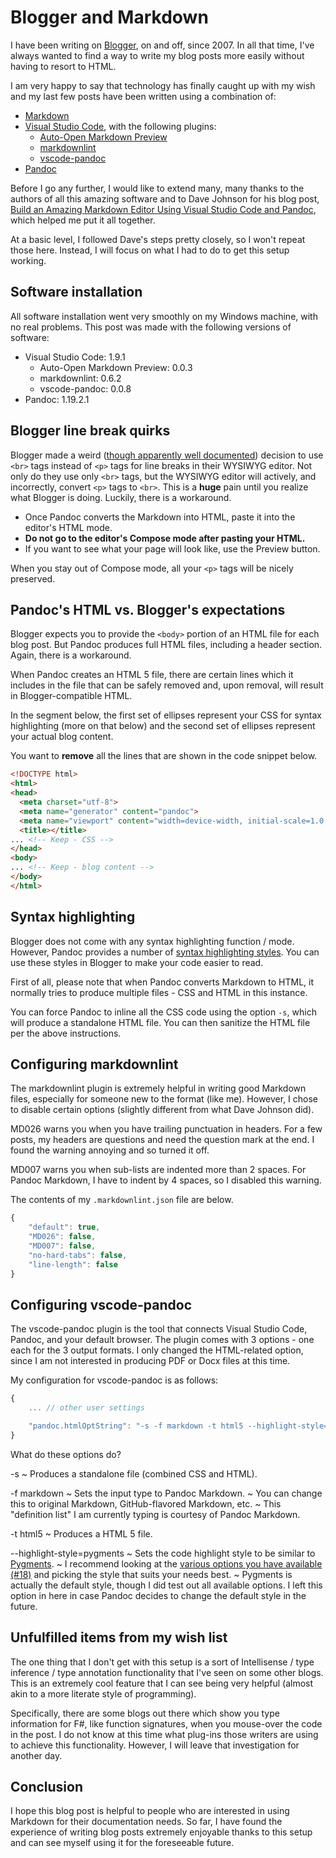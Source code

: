 # Blogger and Markdown

I have been writing on [Blogger](https://www.blogger.com), on and off, since 2007. In all that time, I've always wanted to find a way to write my blog posts more easily without having to resort to HTML.

I am very happy to say that technology has finally caught up with my wish and my last few posts have been written using a combination of:

- [Markdown](https://daringfireball.net/projects/markdown/)
- [Visual Studio Code](https://code.visualstudio.com/), with the following plugins:
    - [Auto-Open Markdown Preview](https://marketplace.visualstudio.com/items?itemName=hnw.vscode-auto-open-markdown-preview)
    - [markdownlint](https://marketplace.visualstudio.com/items?itemName=DavidAnson.vscode-markdownlint)
    - [vscode-pandoc](https://marketplace.visualstudio.com/items?itemName=DougFinke.vscode-pandoc)
- [Pandoc](http://pandoc.org/)

Before I go any further, I would like to extend many, many thanks to the authors of all this amazing software and to Dave Johnson for his blog post, [Build an Amazing Markdown Editor Using Visual Studio Code and Pandoc](http://thisdavej.com/build-an-amazing-markdown-editor-using-visual-studio-code-and-pandoc/), which helped me put it all together.

At a basic level, I followed Dave's steps pretty closely, so I won't repeat those here. Instead, I will focus on what I had to do to get this setup working.

## Software installation

All software installation went very smoothly on my Windows machine, with no real problems. This post was made with the following versions of software:

- Visual Studio Code: 1.9.1
    - Auto-Open Markdown Preview: 0.0.3
    - markdownlint: 0.6.2
    - vscode-pandoc: 0.0.8
- Pandoc: 1.19.2.1

## Blogger line break quirks

Blogger made a weird ([though apparently well documented](http://webapps.stackexchange.com/a/8783)) decision to use `<br>` tags instead of `<p>` tags for line breaks in their WYSIWYG editor. Not only do they use only `<br>` tags, but the WYSIWYG editor will actively, and incorrectly, convert `<p>` tags to `<br>`. This is a **huge** pain until you realize what Blogger is doing. Luckily, there is a workaround.

- Once Pandoc converts the Markdown into HTML, paste it into the editor's HTML mode.
- **Do not go to the editor's Compose mode after pasting your HTML.**
- If you want to see what your page will look like, use the Preview button.

When you stay out of Compose mode, all your `<p>` tags will be nicely preserved.

## Pandoc's HTML vs. Blogger's expectations

Blogger expects you to provide the `<body>` portion of an HTML file for each blog post. But Pandoc produces full HTML files, including a header section. Again, there is a workaround.

When Pandoc creates an HTML 5 file, there are certain lines which it includes in the file that can be safely removed and, upon removal, will result in Blogger-compatible HTML.

In the segment below, the first set of ellipses represent your CSS for syntax highlighting (more on that below) and the second set of ellipses represent your actual blog content.

You want to **remove** all the lines that are shown in the code snippet below.

```html
<!DOCTYPE html>
<html>
<head>
  <meta charset="utf-8">
  <meta name="generator" content="pandoc">
  <meta name="viewport" content="width=device-width, initial-scale=1.0, user-scalable=yes">
  <title></title>
... <!-- Keep - CSS -->
</head>
<body>
... <!-- Keep - blog content -->
</body>
</html>
```

## Syntax highlighting

Blogger does not come with any syntax highlighting function / mode. However, Pandoc provides a number of [syntax highlighting styles](http://pandoc.org/MANUAL.html#syntax-highlighting). You can use these styles in Blogger to make your code easier to read.

First of all, please note that when Pandoc converts Markdown to HTML, it normally tries to produce multiple files - CSS and HTML in this instance.

You can force Pandoc to inline all the CSS code using the option `-s`, which will produce a standalone HTML file. You can then sanitize the HTML file per the above instructions.

## Configuring markdownlint

The markdownlint plugin is extremely helpful in writing good Markdown files, especially for someone new to the format (like me). However, I chose to disable certain options (slightly different from what Dave Johnson did).

MD026 warns you when you have trailing punctuation in headers. For a few posts, my headers are questions and need the question mark at the end. I found the warning annoying and so turned it off.

MD007 warns you when sub-lists are indented more than 2 spaces. For Pandoc Markdown, I have to indent by 4 spaces, so I disabled this warning.

The contents of my `.markdownlint.json` file are below.

```javascript
{
    "default": true,
    "MD026": false,
    "MD007": false,
    "no-hard-tabs": false,
    "line-length": false
}
```

## Configuring vscode-pandoc

The vscode-pandoc plugin is the tool that connects Visual Studio Code, Pandoc, and your default browser. The plugin comes with 3 options - one each for the 3 output formats. I only changed the HTML-related option, since I am not interested in producing PDF or Docx files at this time.

My configuration for vscode-pandoc is as follows:

```javascript
{
    ... // other user settings

    "pandoc.htmlOptString": "-s -f markdown -t html5 --highlight-style=pygments"
}
```

What do these options do?

-s
  ~ Produces a standalone file (combined CSS and HTML).

-f markdown
  ~ Sets the input type to Pandoc Markdown.
  ~ You can change this to original Markdown, GitHub-flavored Markdown, etc.
  ~ This "definition list" I am currently typing is courtesy of Pandoc Markdown.

-t html5
  ~ Produces a HTML 5 file.

--highlight-style=pygments
  ~ Sets the code highlight style to be similar to [Pygments](http://pygments.org/).
  ~ I recommend looking at the [various options you have available (#18)](http://pandoc.org/demos.html) and picking the style that suits your needs best.
  ~ Pygments is actually the default style, though I did test out all available options. I left this option in here in case Pandoc decides to change the default style in the future.

## Unfulfilled items from my wish list

The one thing that I don't get with this setup is a sort of Intellisense / type inference / type annotation functionality that I've seen on some other blogs. This is an extremely cool feature that I can see being very helpful (almost akin to a more literate style of programming).

Specifically, there are some blogs out there which show you type information for F#, like function signatures, when you mouse-over the code in the post. I do not know at this time what plug-ins those writers are using to achieve this functionality. However, I will leave that investigation for another day.

## Conclusion

I hope this blog post is helpful to people who are interested in using Markdown for their documentation needs. So far, I have found the experience of writing blog posts extremely enjoyable thanks to this setup and can see myself using it for the foreseeable future.
